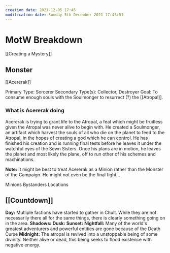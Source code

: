 ```yaml
---
creation date: 2021-12-05 17:45
modification date: Sunday 5th December 2021 17:45:51
---
```


# MotW Breakdown
[[Creating a Mystery]]

## Monster
[[Acererak]]

Primary Type: Sorcerer
Secondary Type(s): Collector, Destroyer
Goal: To consume enough souls with the Soulmonger to resurrect (?) the [[Atropal]].

### What is Acererak doing 
Acererak is trying to grant life to the Atropal, a feat which might be fruitless given the Atropal was never alive to begin with. He created a Soulmonger, an artifact which harvest the souls of all who die on the planet to feed to the Atropal, in the hopes of creating a god which he can control. He has finished his creation and is running final tests before he leaves it under the watchful eyes of the Sewn Sisters. Once his plans are in motion, he leaves the planet and most likely the plane, off to run other of his schemes and machinations.

**Note:** It might be best to treat Acererak as a Minion rather than the Monster of the Campaign. He might not even be the final fight...

Minions
Bystanders
Locations
## [[Countdown]]
**Day:** Mutliple factions have started to gather in Chult. While they are not necessarily there all for the same things, there is clearly something going on in the area.
**Shadows:** 
**Dusk:** 
**Sunset:** 
**Nightfall:** Many of the world's greatest adventurers and powerful entities are gone because of the Death Curse
**Midnight:** The atropal is revived into a unstoppable being of some divinity. Neither alive or dead, this being seeks to flood existence with negative energy.
